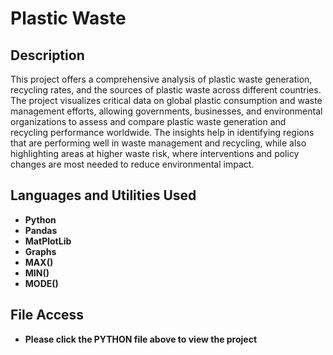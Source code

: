<h1>Plastic Waste</h1>


<h2>Description</h2>
This project offers a comprehensive analysis of plastic waste generation, recycling rates, and the sources of plastic waste across different countries. The project visualizes critical data on global plastic consumption and waste management efforts, allowing governments, businesses, and environmental organizations to assess and compare plastic waste generation and recycling performance worldwide. The insights help in identifying regions that are performing well in waste management and recycling, while also highlighting areas at higher waste risk, where interventions and policy changes are most needed to reduce environmental impact. 
<br />


<h2>Languages and Utilities Used</h2>

- <b>Python</b> 
- <b>Pandas</b>
- <b>MatPlotLib</b>
- <b>Graphs</b>
- <b>MAX()</b>
- <b>MIN()</b>
- <b>MODE()</b>

<h2>File Access</h2>

- <b>Please click the PYTHON file above to view the project</b>
